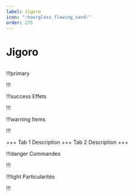 ```yaml
---
label: Jigoro
icon: ":hourglass_flowing_sand:"
order: 275
---
```


# Jigoro

```txt

```

!!!primary

!!!

!!!success Effets

!!!

!!!warning Items

!!!

+++ Tab 1
Description
+++ Tab 2 
Description
+++

!!!danger Commandes

!!!

!!!light Particularités

!!!
